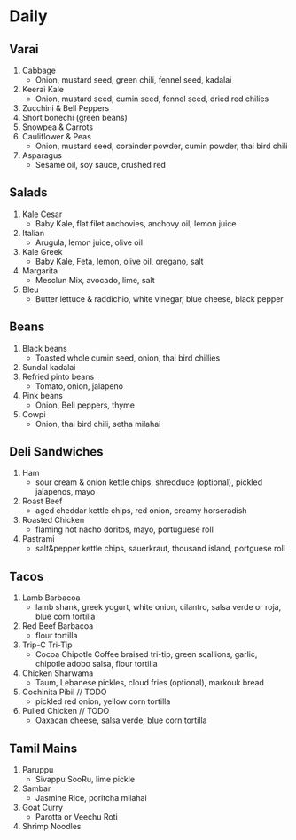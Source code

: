 # Daily
## Varai
1. Cabbage
    * Onion, mustard seed, green chili, fennel seed, kadalai
1. Keerai Kale
    * Onion, mustard seed, cumin seed, fennel seed, dried red chilies
1. Zucchini & Bell Peppers
1. Short bonechi (green beans)
1. Snowpea & Carrots
1. Cauliflower & Peas
    * Onion, mustard seed, corainder powder, cumin powder, thai bird chili
1. Asparagus
    * Sesame oil, soy sauce, crushed red

## Salads
1. Kale Cesar
    * Baby Kale, flat filet anchovies, anchovy oil, lemon juice
1. Italian
    * Arugula, lemon juice, olive oil
1. Kale Greek
    * Baby Kale, Feta, lemon, olive oil, oregano, salt
1. Margarita 
    * Mesclun Mix, avocado, lime, salt
1. Bleu
    * Butter lettuce & raddichio, white vinegar, blue cheese, black pepper

## Beans
1. Black beans
    * Toasted whole cumin seed, onion, thai bird chillies
1. Sundal kadalai
1. Refried pinto beans
    * Tomato, onion, jalapeno
1. Pink beans
    * Onion, Bell peppers, thyme
1. Cowpi
    * Onion, thai bird chili, setha milahai

## Deli Sandwiches
1. Ham
    * sour cream & onion kettle chips, shredduce (optional), pickled jalapenos, mayo
1. Roast Beef
    * aged cheddar kettle chips, red onion, creamy horseradish
1. Roasted Chicken
    * flaming hot nacho doritos, mayo, portuguese roll
1. Pastrami
    * salt&pepper kettle chips, sauerkraut, thousand island, portguese roll

## Tacos
1. Lamb Barbacoa 
    * lamb shank, greek yogurt, white onion, cilantro, salsa verde or roja, blue corn tortilla
1. Red Beef Barbacoa
    * flour tortilla
1. Trip-C Tri-Tip
    * Cocoa Chipotle Coffee braised tri-tip, green scallions, garlic, chipotle adobo salsa, flour tortilla
1. Chicken Sharwama
    * Taum, Lebanese pickles, cloud fries (optional), markouk bread
1. Cochinita Pibil // TODO
    * pickled red onion, yellow corn tortilla
1. Pulled Chicken // TODO
    * Oaxacan cheese, salsa verde, blue corn tortilla

## Tamil Mains
1. Paruppu
    * Sivappu SooRu, lime pickle
1. Sambar
    * Jasmine Rice, poritcha milahai
1. Goat Curry
    * Parotta or Veechu Roti
1. Shrimp Noodles